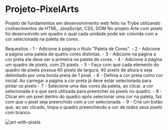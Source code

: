 # Projeto-PixelArts
Projeto de fundamentos em desenvolvimento web feito na Trybe utilizando conhecimentos de HTML, JavaScript, CSS, DOM
No projeto Arte com pixels foi desenvolvido um quadro o qual cada unidade pode ser colorida com a cor selecionada na paleta de cores.

Requesitos
    - 1 - Adicione à página o título "Paleta de Cores".
    - 2 - Adicione à página uma paleta de quatro cores distintas.
    - 3 - Adicione na página a cor preta ela deve ser a primeira na paleta de cores.
    - 4 - Adicione à página um quadro de pixels, com 25 pixels.
    - 5 - Faça com que cada elemento do quadro de pixels possua 40 pixels de largura, 40 pixels de altura e seja delimitado por uma borda preta de 1 pixel.
    - 6 - Definia a cor preta como cor inicial. Ao carregar a página a cor preta já deve estar selecionada para pintar os pixels
    - 7 - Selecione uma das cores da paleta, ao clicar, a cor selecionada é a que será utilizada para preencher os pixels no quadro.
    - 8 - Clicar em um pixel dentro do quadro após selecionar uma cor na paleta, faz com que o pixel seja preenchido com a cor selecionada.
    - 9 - Crie um botão que, ao ser clicado, limpa o quadro preenchendo a cor de todos seus pixels com branco.

![art-with-pixels](https://user-images.githubusercontent.com/99992269/188527360-40a9142d-3cfc-4e84-aff0-fb127ad24fa9.gif)
